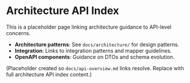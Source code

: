 # Architecture API Index

This is a placeholder page linking architecture guidance to API-level concerns.

- **Architecture patterns**: See `docs/architecture/` for design patterns.
- **Integration**: Links to integration patterns and mapper guidelines.
- **OpenAPI components**: Guidance on DTOs and schema evolution.

(Placeholder created so `docs/api-overview.md` links resolve. Replace with full architecture API index content.)
